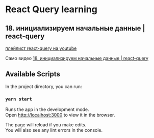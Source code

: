 # React Query learning
## 18. инициализируем начальные данные | react-query

[плейлист react-query на youtube](https://youtube.com/playlist?list=PL5MDzsMECm45ZzoJ0F2-50aAvbbNd47_E)

Само видео [18. инициализируем начальные данные | react-query](https://youtu.be/Oe5x06hz8R0)
## Available Scripts

In the project directory, you can run:

### `yarn start`

Runs the app in the development mode.\
Open [http://localhost:3000](http://localhost:3000) to view it in the browser.

The page will reload if you make edits.\
You will also see any lint errors in the console.

